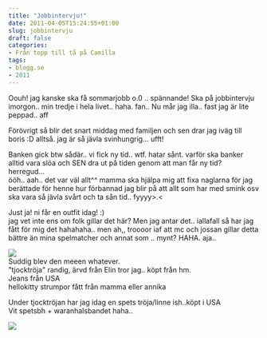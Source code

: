 ```yaml
---
title: "Jobbintervju!"
date: 2011-04-05T15:24:55+01:00
slug: jobbintervju
draft: false
categories:
- Från topp till tå på Camilla
tags:
- blogg.se
- 2011
---
```

Oouh! jag kanske ska få sommarjobb o.0 .. spännande! Ska på jobbintervju imorgon.. min tredje i hela livet.. haha. fan.. Nu mår jag illa.. fast jag är lite peppad.. aff  
  
Förövrigt så blir det snart middag med familjen och sen drar jag iväg till boris :D alltså. jag är så jävla svinhungrig... ufft!  
  
Banken gick btw sådär.. vi fick ny tid.. wtf. hatar sånt. varför ska banker alltid vara slöa och SEN dra ut på tiden genom att man får ny tid? herregud...  
ööh.. aah.. det var väl allt^^ mamma ska hjälpa mig att fixa naglarna för jag berättade för henne hur förbannad jag blir på att allt som har med smink osv ska vara så jävla svårt och ta sån tid.. fyyyy>.<  
  
Just ja! ni får en outfit idag! :)  
jag vet inte ens om folk gillar det här? Men jag antar det.. iallafall så har jag fått för mig det hahahaha.. men ah,, troooor iaf att mc och jossan gillar detta bättre än mina spelmatcher och annat som .. mynt? HAHA. aja..  
  
![](/assets/images/blogg.se/dsc02526_141350420.jpg)  
Suddig blev den meeen whatever.  
"tjocktröja" randig, ärvd från Elin tror jag.. köpt från hm.  
Jeans från USA  
hellokitty strumpor fått från mamma eller annika  
  
  
Under tjocktröjan har jag idag en spets tröja/linne ish..köpt i USA  
Vit spetsbh + waranhalsbandet haha..  
  
![](/assets/images/blogg.se/dsc02540_141350193.jpg)